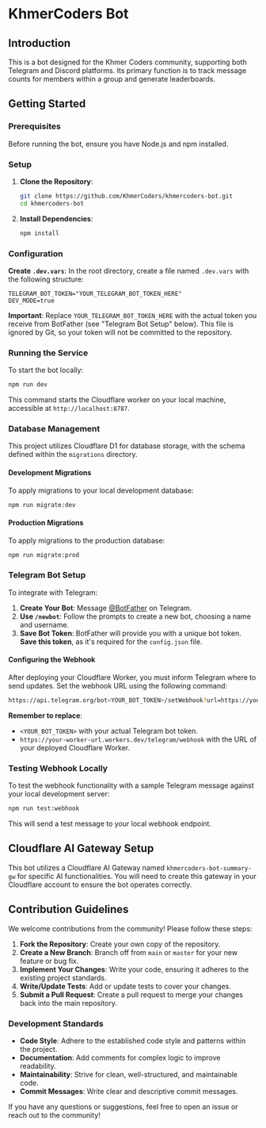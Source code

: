 # KhmerCoders Bot

## Introduction

This is a bot designed for the Khmer Coders community, supporting both Telegram and Discord platforms. Its primary function is to track message counts for members within a group and generate leaderboards.

## Getting Started

### Prerequisites

Before running the bot, ensure you have Node.js and npm installed.

### Setup

1. **Clone the Repository**:

   ```bash
   git clone https://github.com/KhmerCoders/khmercoders-bot.git
   cd khmercoders-bot
   ```

2. **Install Dependencies**:

   ```bash
   npm install
   ```

### Configuration

**Create `.dev.vars`**:
In the root directory, create a file named `.dev.vars` with the following structure:

```
TELEGRAM_BOT_TOKEN="YOUR_TELEGRAM_BOT_TOKEN_HERE"
DEV_MODE=true
```

**Important**: Replace `YOUR_TELEGRAM_BOT_TOKEN_HERE` with the actual token you receive from BotFather (see "Telegram Bot Setup" below). This file is ignored by Git, so your token will not be committed to the repository.

### Running the Service

To start the bot locally:

```bash
npm run dev
```

This command starts the Cloudflare worker on your local machine, accessible at `http://localhost:8787`.

### Database Management

This project utilizes Cloudflare D1 for database storage, with the schema defined within the `migrations` directory.

#### Development Migrations

To apply migrations to your local development database:

```bash
npm run migrate:dev
```

#### Production Migrations

To apply migrations to the production database:

```bash
npm run migrate:prod
```

### Telegram Bot Setup

To integrate with Telegram:

1. **Create Your Bot**: Message [@BotFather](https://t.me/BotFather) on Telegram.
2. **Use `/newbot`**: Follow the prompts to create a new bot, choosing a name and username.
3. **Save Bot Token**: BotFather will provide you with a unique bot token. **Save this token**, as it's required for the `config.json` file.

#### Configuring the Webhook

After deploying your Cloudflare Worker, you must inform Telegram where to send updates. Set the webhook URL using the following command:

```bash
https://api.telegram.org/bot<YOUR_BOT_TOKEN>/setWebhook?url=https://your-worker-url.workers.dev/telegram/webhook
```

**Remember to replace**:

- `<YOUR_BOT_TOKEN>` with your actual Telegram bot token.
- `https://your-worker-url.workers.dev/telegram/webhook` with the URL of your deployed Cloudflare Worker.

### Testing Webhook Locally

To test the webhook functionality with a sample Telegram message against your local development server:

```bash
npm run test:webhook
```

This will send a test message to your local webhook endpoint.

## Cloudflare AI Gateway Setup

This bot utilizes a Cloudflare AI Gateway named `khmercoders-bot-summary-gw` for specific AI functionalities. You will need to create this gateway in your Cloudflare account to ensure the bot operates correctly.

## Contribution Guidelines

We welcome contributions from the community! Please follow these steps:

1. **Fork the Repository**: Create your own copy of the repository.
2. **Create a New Branch**: Branch off from `main` or `master` for your new feature or bug fix.
3. **Implement Your Changes**: Write your code, ensuring it adheres to the existing project standards.
4. **Write/Update Tests**: Add or update tests to cover your changes.
5. **Submit a Pull Request**: Create a pull request to merge your changes back into the main repository.

### Development Standards

- **Code Style**: Adhere to the established code style and patterns within the project.
- **Documentation**: Add comments for complex logic to improve readability.
- **Maintainability**: Strive for clean, well-structured, and maintainable code.
- **Commit Messages**: Write clear and descriptive commit messages.

If you have any questions or suggestions, feel free to open an issue or reach out to the community!

